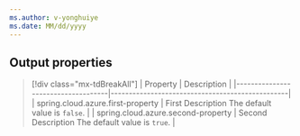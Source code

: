 ```yaml
---
ms.author: v-yonghuiye
ms.date: MM/dd/yyyy
---
```


## Output properties

> [!div class="mx-tdBreakAll"]
> | Property                           | Description                                     |
> |------------------------------------|-------------------------------------------------|
> | spring.cloud.azure.first-property  | First Description The default value is `false`. |
> | spring.cloud.azure.second-property | Second Description The default value is `true`. |
